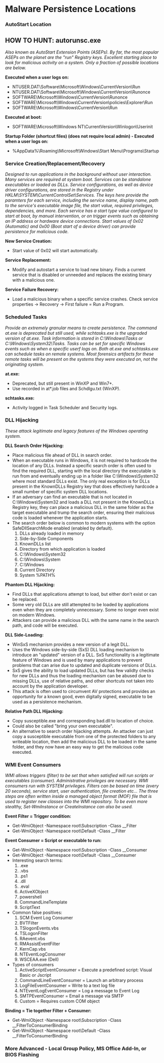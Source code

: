 # Malware Persistence Locations

### AutoStart Location

## HOW TO HUNT: autorunsc.exe

*Also known as AutoStart Extension Points (ASEPs). By far, the most popular ASEPs on the planet are the "run" Registry keys. Excellent starting place to look for malicious activity on a system. Only a fraction of possible locations are below.*

**Executed when a user logs on:**
- NTUSER.DAT\Software\Microsoft\Windows\CurrentVersion\Run
- NTUSER.DAT\Software\Microsoft\Windows\CurrentVersion\Runonce
- SOFTWARE\Microsoft\Windows\CurrentVersion\Runonce
- SOFTWARE\Microsoft\Windows\CurrentVersion\policies\Explorer\Run
- SOFTWARE\Microsoft\Windows\CurrentVersion\Run

**Executed at boot:**
- SOFTWARE\Microsoft\Windows NT\CurrentVersion\Winlogon\Userinit

**Startup Folder (shortcut files) (does not require local admin) - Executed when a user logs on:**
- %AppData%\Roaming\Microsoft\Windows\Start Menu\Programs\Startup

### Service Creation/Replacement/Recovery

*Designed to run applications in the background without user interaction. Many services are required at system boot. Services can be standalone executables or loaded as DLLs. Service configurations, as well as device driver configurations, are stored in the Registry under HKLM\SYSTEM\CurrentControlSet\Services. The keys here provide the paramters for each service, including the service name, display name, path to the service's executable image file, the start value, required privileges, dependencies, and more. Each service has a start type value configured to start at boot, by manual intervention, or on trigger events such as obtaining an IP address or hardware device connections. Start values of 0x02 (Automatic) and 0x00 (Boot start of a device driver) can provide persistence for malicious code.*

**New Service Creation:**
- Start value of 0x02 will start automatically.

**Service Replacement:**
- Modify and autostart a service to load new binary. Finds a current service that is disabled or unneeded and replaces the existing binary with a malicious one.

**Service Failure Recovery:**
- Load a malicious binary when a specific service crashes. Check service properties -> Recovery -> First failure = Run a Program.

### Scheduled Tasks

*Provide an extremely granular means to create persistence. The command at.exe is deprecated but still used, while schtasks.exe is the upgraded version of at.exe. Task information is stored in C:\Windows\Tasks or C:\Windows\System32\Tasks. Tasks can be set for specific Windows events such as when a specific userf logs on. Both at.exe and schtasks.exe can schedule tasks on remote systems. Most forensics artifacts for these remote tasks will be present on the systems they were executed on, not the originating system.*

**at.exe:**
- Deprecated, but still present in WinXP and Win7+.
- Use recorded in at*.job files and Schdlgu.txt (WinXP).

**schtasks.exe:**
- Activity logged in Task Scheduler and Security logs.

### DLL Hijacking

*These attack legitimate and legacy features of the Windows operating system.*

**DLL Search Order Hijacking:**
- Place malicious file ahead of DLL in search order.
- When an executable runs in Windows, it is not required to hardcode the location of any DLLs. Instead a specific search order is often used to find the required DLL, starting with the local directory the executable is run from and eventually ending up in a folder like C:\Windows\System32 where most standard DLLs exist. The only real exception is for DLLs present in the KnownDLLs Registry key that does effectively hardcode a small number of specific system DLL locations.
- If an adversary can find an executable that is not located in C:\Windows\System32 and loads a DLL not present in the KnownDLLs Registry key, they can place a malicious DLL in the same folder as the target executable and trump the search order, ensuring their malicious code is loaded whenever the application starts.
- The search order below is common to modern systems with the option SafeDllSearchMode enabled (enabled by default).
  1. DLLs already loaded in memory
  2. Side-by-Side Components
  3. KnownDLLs list
  4. Directory from which application is loaded
  5. C:\Windows\System32
  6. C:\Windows\System
  7. C:\Windows
  8. Current Directory
  9. System %PATH%

**Phantom DLL Hijacking:**
- Find DLLs that applications attempt to load, but either don't exist or can be replaced.
- Some very old DLLs are still attempted to be loaded by applications even when they are completely unnecessary. Some no longer even exist on modern Windows.
- Attackers can provide a malicious DLL with the same name in the search path, and code will be executed.

**DLL Side-Loading:**
- WinSxS mechanism provides a new version of a legit DLL.
- Uses the Windows side-by-side (SxS) DLL loading mechanism to introduce an "updated" version of a  DLL. SxS functionality is a legitimate feature of Windows and is used by many applications to prevent problems that can arise due to updated and duplicate versions of DLLs.
- SxS gives the ability to load updated DLLs, but has few validty checks for new DLLs and thus the loading mechanism can be abused due to missing DLLs, use of relative paths, and other shortcuts not taken into account by the application developer.
- This attack is often used to circumvent AV protections and provides an opportunity for a known good, even digitally signed, executable to be used as a persistence mechanism.

**Relative Path DLL Hijacking:**
- Copy susceptible.exe and corresponding bad.dll to location of choice.
- Could also be called "bring your own executable".
- An alternative to search order hijacking attempts. An attacker can just copy a susceptible executable from one of the protected folders to any writeable location, then add the malicious DLL to be loaded in the same folder, and they now have an easy way to get the malicious code executed.

### WMI Event Consumers

*WMI allows triggers (filter) to be set that when satisfied will run scripts or executables (consumer). Administrative privileges are necessary. WMI consumers run with SYSTEM privileges. Filters can be based on time (every 20 seconds), service start, user authentication, file creation etc... The three steps are often written inside a managed object format (MOF) file that is used to register new classes into the WMI repository. To be even more stealthy, Set-WmiInstance or CreateInstance can also be used.*

**Event Filter = Trigger condition:**
- Get-WmiObject -Namespace root\Subscription -Class __Filter
- Get-WmiObject -Namespace root\Default -Class __Filter

**Event Consumer = Script or executable to run:**
- Get-WmiObject -Namespace root\Subscription -Class __Consumer
- Get-WmiObject -Namespace root\Default -Class __Consumer
- Interesting search terms:
  1. .exe
  2. .vbs
  3. .ps1
  4. .dll
  5. .eval
  6. ActiveXObject
  7. powershell
  8. CommandLineTemplate
  9. ScriptText
- Common false positives:
  1. SCM Event Log Consumer
  2. BVTFilter
  3. TSlogonEvents.vbs
  4. TSLogonFilter
  5. RAevent.vbs
  6. RMAssistEventFilter
  7. KernCap.vbs
  8. NTEventLogConsumer
  9. WSCEAA.exe (Dell)
- Types of consumers
  1. ActiveScriptEventConsumer = Execute a predefined script: Visual Basic or Jscript
  2. CommandLineEventConsumer = Launch an arbitrary process
  3. LogFileEventConsumer = Write to a text log file
  4. NTEventLogEventConsumer = Log a message to Event Log
  5. SMTPEventConsumer = Email a message via SMTP
  6. Custom = Requires custom COM object

**Binding = Tie together Filter + Consumer:**
- Get-WmiObject -Namespace root\Subscription -Class __FilterToConsumerBinding
- Get-WmiObject -Namespace root\Default -Class __FilterToConsumerBinding

### More Advanced - Local Group Policy, MS Office Add-In, or BIOS Flashing

